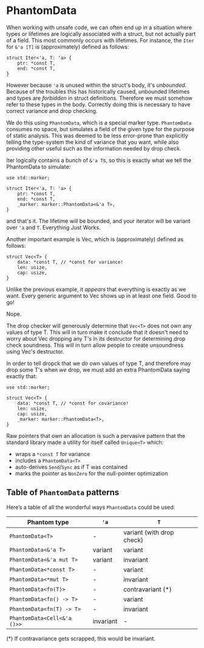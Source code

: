 # PhantomData

When working with unsafe code, we can often end up in a situation where
types or lifetimes are logically associated with a struct, but not actually
part of a field. This most commonly occurs with lifetimes. For instance, the
`Iter` for `&'a [T]` is (approximately) defined as follows:

```rust,ignore
struct Iter<'a, T: 'a> {
    ptr: *const T,
    end: *const T,
}
```

However because `'a` is unused within the struct's body, it's *unbounded*.
Because of the troubles this has historically caused, unbounded lifetimes and
types are *forbidden* in struct definitions. Therefore we must somehow refer
to these types in the body. Correctly doing this is necessary to have
correct variance and drop checking.

We do this using `PhantomData`, which is a special marker type. `PhantomData`
consumes no space, but simulates a field of the given type for the purpose of
static analysis. This was deemed to be less error-prone than explicitly telling
the type-system the kind of variance that you want, while also providing other
useful such as the information needed by drop check.

Iter logically contains a bunch of `&'a T`s, so this is exactly what we tell
the PhantomData to simulate:

```
use std::marker;

struct Iter<'a, T: 'a> {
    ptr: *const T,
    end: *const T,
    _marker: marker::PhantomData<&'a T>,
}
```

and that's it. The lifetime will be bounded, and your iterator will be variant
over `'a` and `T`. Everything Just Works.

Another important example is Vec, which is (approximately) defined as follows:

```
struct Vec<T> {
    data: *const T, // *const for variance!
    len: usize,
    cap: usize,
}
```

Unlike the previous example, it *appears* that everything is exactly as we
want. Every generic argument to Vec shows up in at least one field.
Good to go!

Nope.

The drop checker will generously determine that `Vec<T>` does not own any values
of type T. This will in turn make it conclude that it doesn't need to worry
about Vec dropping any T's in its destructor for determining drop check
soundness. This will in turn allow people to create unsoundness using
Vec's destructor.

In order to tell dropck that we *do* own values of type T, and therefore may
drop some T's when *we* drop, we must add an extra PhantomData saying exactly
that:

```
use std::marker;

struct Vec<T> {
    data: *const T, // *const for covariance!
    len: usize,
    cap: usize,
    _marker: marker::PhantomData<T>,
}
```

Raw pointers that own an allocation is such a pervasive pattern that the
standard library made a utility for itself called `Unique<T>` which:

* wraps a `*const T` for variance
* includes a `PhantomData<T>`
* auto-derives `Send`/`Sync` as if T was contained
* marks the pointer as `NonZero` for the null-pointer optimization

## Table of `PhantomData` patterns

Here’s a table of all the wonderful ways `PhantomData` could be used:

| Phantom type                | `'a`      | `T`                       |
|-----------------------------|-----------|---------------------------|
| `PhantomData<T>`            | -         | variant (with drop check) |
| `PhantomData<&'a T>`        | variant   | variant                   |
| `PhantomData<&'a mut T>`    | variant   | invariant                 |
| `PhantomData<*const T>`     | -         | variant                   |
| `PhantomData<*mut T>`       | -         | invariant                 |
| `PhantomData<fn(T)>`        | -         | contravariant (*)         |
| `PhantomData<fn() -> T>`    | -         | variant                   |
| `PhantomData<fn(T) -> T>`   | -         | invariant                 |
| `PhantomData<Cell<&'a ()>>` | invariant | -                         |

(*) If contravariance gets scrapped, this would be invariant.
